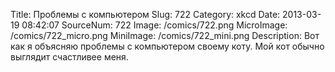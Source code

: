 Title: Проблемы с компьютером 
Slug: 722 
Category: xkcd 
Date: 2013-03-19 08:42:07 
SourceNum: 722 
Image: /comics/722.png 
MicroImage: /comics/722_micro.png 
MiniImage: /comics/722_mini.png 
Description: Вот как я объясняю проблемы с компьютером своему коту. Мой кот обычно выглядит счастливее меня. 

